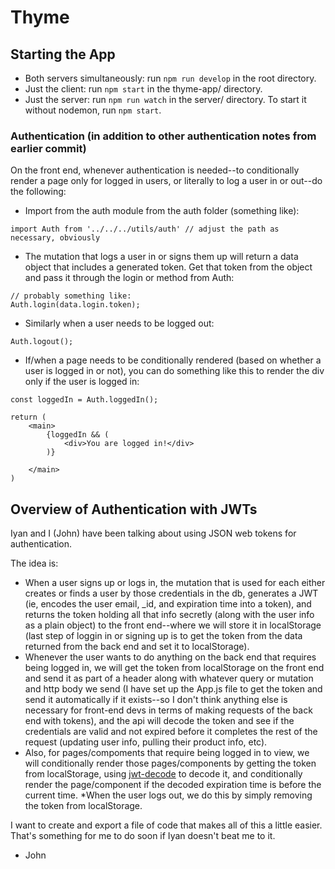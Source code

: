 # Thyme

## Starting the App
* Both servers simultaneously: run ```npm run develop``` in the root directory.
* Just the client: run ```npm start``` in the thyme-app/ directory.
* Just the server: run ```npm run watch``` in the server/ directory. To start it without nodemon, run ```npm start```.



### Authentication (in addition to other authentication notes from earlier commit)

On the front end, whenever authentication is needed--to conditionally render a page only for logged in users, or literally to log a user in or out--do the following:

* Import from the auth module from the auth folder (something like):

```
import Auth from '../../../utils/auth' // adjust the path as necessary, obviously
```

* The mutation that logs a user in or signs them up will return a data object that includes a generated token. Get that token from the object and pass it through the login or method from Auth:

```
// probably something like:
Auth.login(data.login.token);
```

* Similarly when a user needs to be logged out:

```
Auth.logout();
```

* If/when a page needs to be conditionally rendered (based on whether a user is logged in or not), you can do something like this to render the div only if the user is logged in:

```
const loggedIn = Auth.loggedIn();

return (
    <main>
        {loggedIn && (
            <div>You are logged in!</div>
        )}

    </main>
)
```
    

## Overview of Authentication with JWTs
Iyan and I (John) have been talking about using JSON web tokens for authentication. 

The idea is: 
* When a user signs up or logs in, the mutation that is used for each either creates or finds a user by those credentials in the db, generates a JWT (ie, encodes the user email, _id, and expiration time into a token), and returns the token holding all that info secretly (along with the user info as a plain object) to the front end--where we will store it in localStorage (last step of loggin in or signing up is to get the token from the data returned from the back end and set it to localStorage).
* Whenever the user wants to do anything on the back end that requires being logged in, we will get the token from localStorage on the front end and send it as part of a header along with whatever query or mutation and http body we send (I have set up the App.js file to get the token and send it automatically if it exists--so I don't think anything else is necessary for front-end devs in terms of making requests of the back end with tokens), and the api will decode the token and see if the credentials are valid and not expired before it completes the rest of the request (updating user info, pulling their product info, etc). 
* Also, for pages/compoments that require being logged in to view, we will conditionally render those pages/components by getting the token from localStorage, using [jwt-decode](https://www.npmjs.com/package/jwt-decode) to decode it, and conditionally render the page/component if the decoded expiration time is before the current time.
*When the user logs out, we do this by simply removing the token from localStorage.

I want to create and export a file of code that makes all of this a little easier. That's something for me to do soon if Iyan doesn't beat me to it. 
- John
